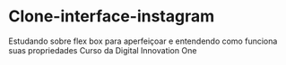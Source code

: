 # Clone-interface-instagram
Estudando sobre flex box para aperfeiçoar 
e entendendo como funciona suas propriedades 
Curso da Digital Innovation One
